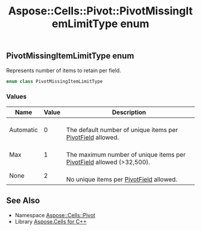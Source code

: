 ﻿---
title: Aspose::Cells::Pivot::PivotMissingItemLimitType enum
linktitle: PivotMissingItemLimitType
second_title: Aspose.Cells for C++ API Reference
description: 'Aspose::Cells::Pivot::PivotMissingItemLimitType enum. Represents number of items to retain per field in C++.'
type: docs
weight: 4100
url: /cpp/aspose.cells.pivot/pivotmissingitemlimittype/
---
## PivotMissingItemLimitType enum


Represents number of items to retain per field.

```cpp
enum class PivotMissingItemLimitType
```

### Values

| Name | Value | Description |
| --- | --- | --- |
| Automatic | 0 | <br>The default number of unique items per [PivotField](../pivotfield/) allowed. |
| Max | 1 | <br>The maximum number of unique items per [PivotField](../pivotfield/) allowed (>32,500). |
| None | 2 | <br>No unique items per [PivotField](../pivotfield/) allowed. |

## See Also

* Namespace [Aspose::Cells::Pivot](../)
* Library [Aspose.Cells for C++](../../)
